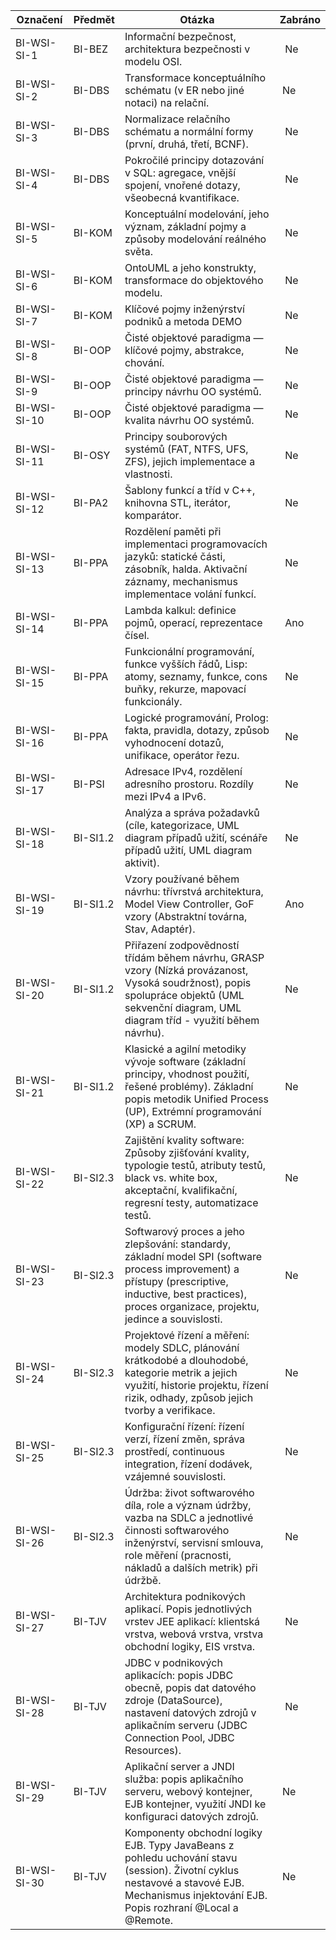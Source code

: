 Označení | Předmět | Otázka | Zabráno
-- | -- | -- | --
BI-WSI-SI-1 | BI-BEZ | Informační bezpečnost, architektura bezpečnosti v modelu OSI. |   Ne
BI-WSI-SI-2 | BI-DBS | Transformace konceptuálního schématu (v ER nebo jiné notaci) na relační. |  Ne
BI-WSI-SI-3 | BI-DBS | Normalizace relačního schématu a normální formy (první, druhá, třetí, BCNF). |   Ne
BI-WSI-SI-4 | BI-DBS | Pokročilé principy dotazování v SQL: agregace, vnější spojení, vnořené dotazy, všeobecná kvantifikace. |   Ne
BI-WSI-SI-5 | BI-KOM | Konceptuální modelování, jeho význam, základní pojmy a způsoby modelování reálného světa. |   Ne
BI-WSI-SI-6 | BI-KOM | OntoUML a jeho konstrukty, transformace do objektového modelu. |   Ne
BI-WSI-SI-7 | BI-KOM | Klíčové pojmy inženýrství podniků a metoda DEMO |   Ne
BI-WSI-SI-8 | BI-OOP | Čisté objektové paradigma — klíčové pojmy, abstrakce, chování. |   Ne
BI-WSI-SI-9 | BI-OOP | Čisté objektové paradigma — principy návrhu OO systémů. |   Ne
BI-WSI-SI-10 | BI-OOP | Čisté objektové paradigma — kvalita návrhu OO systémů. |   Ne
BI-WSI-SI-11 | BI-OSY | Principy souborových systémů (FAT, NTFS, UFS, ZFS), jejich implementace a vlastnosti. |   Ne
BI-WSI-SI-12 | BI-PA2 | Šablony funkcí a tříd v C++, knihovna STL, iterátor, komparátor. |   Ne
BI-WSI-SI-13 | BI-PPA | Rozdělení paměti při implementaci programovacích jazyků: statické části, zásobník, halda. Aktivační záznamy, mechanismus implementace volání funkcí. |   Ne
BI-WSI-SI-14 | BI-PPA | Lambda kalkul: definice pojmů, operací, reprezentace čísel. |   Ano
BI-WSI-SI-15 | BI-PPA | Funkcionální programování, funkce vyšších řádů, Lisp: atomy, seznamy, funkce, cons buňky, rekurze, mapovací funkcionály. |   Ne
BI-WSI-SI-16 | BI-PPA | Logické programování, Prolog: fakta, pravidla, dotazy, způsob vyhodnocení dotazů, unifikace, operátor řezu. |   Ne
BI-WSI-SI-17 | BI-PSI | Adresace IPv4, rozdělení adresního prostoru. Rozdíly mezi IPv4 a IPv6. |   Ne
BI-WSI-SI-18 | BI-SI1.2 | Analýza a správa požadavků (cíle, kategorizace, UML diagram případů užití, scénáře případů užití, UML diagram aktivit). |   Ne
BI-WSI-SI-19 | BI-SI1.2 | Vzory používané během návrhu: třívrstvá architektura, Model View Controller, GoF vzory (Abstraktní továrna, Stav, Adaptér). |   Ano
BI-WSI-SI-20 | BI-SI1.2 | Přiřazení zodpovědností třídám během návrhu, GRASP vzory (Nízká provázanost, Vysoká soudržnost), popis spolupráce objektů (UML sekvenční diagram, UML diagram tříd - využití během návrhu). |   Ne
BI-WSI-SI-21 | BI-SI1.2 | Klasické a agilní metodiky vývoje software (základní principy, vhodnost použití, řešené problémy). Základní popis metodik Unified Process (UP), Extrémní programování (XP) a SCRUM. |   Ne
BI-WSI-SI-22 | BI-SI2.3 | Zajištění kvality software: Způsoby zjišťování kvality, typologie testů, atributy testů, black vs. white box, akceptační, kvalifikační, regresní testy, automatizace testů. |   Ne
BI-WSI-SI-23 | BI-SI2.3 | Softwarový proces a jeho zlepšování: standardy, základní model SPI (software process improvement) a přístupy (prescriptive, inductive, best practices), proces organizace, projektu, jedince a souvislosti. |   Ne
BI-WSI-SI-24 | BI-SI2.3 | Projektové řízení a měření: modely SDLC, plánování krátkodobé a dlouhodobé, kategorie metrik a jejich využití, historie projektu, řízení rizik, odhady, způsob jejich tvorby a verifikace. |   Ne
BI-WSI-SI-25 | BI-SI2.3 | Konfigurační řízení: řízení verzí, řízení změn, správa prostředí, continuous integration, řízení dodávek, vzájemné souvislosti. |   Ne
BI-WSI-SI-26 | BI-SI2.3 | Údržba: život softwarového díla, role a význam údržby, vazba na SDLC a jednotlivé činnosti softwarového inženýrství, servisní smlouva, role měření (pracnosti, nákladů a dalších metrik) při údržbě. |   Ne
BI-WSI-SI-27 | BI-TJV | Architektura podnikových aplikací. Popis jednotlivých vrstev JEE aplikací: klientská vrstva, webová vrstva, vrstva obchodní logiky, EIS vrstva. |   Ne
BI-WSI-SI-28 | BI-TJV | JDBC v podnikových aplikacích: popis JDBC obecně, popis dat datového zdroje (DataSource), nastavení datových zdrojů v aplikačním serveru (JDBC Connection Pool, JDBC Resources). |   Ne
BI-WSI-SI-29 | BI-TJV | Aplikační server a JNDI služba: popis aplikačního serveru, webový kontejner, EJB kontejner, využití JNDI ke konfiguraci datových zdrojů. |  Ne
BI-WSI-SI-30 | BI-TJV | Komponenty obchodní logiky EJB. Typy JavaBeans z pohledu uchování stavu (session). Životní cyklus nestavové a stavové EJB. Mechanismus injektování EJB. Popis rozhraní @Local a @Remote. |  Ne


